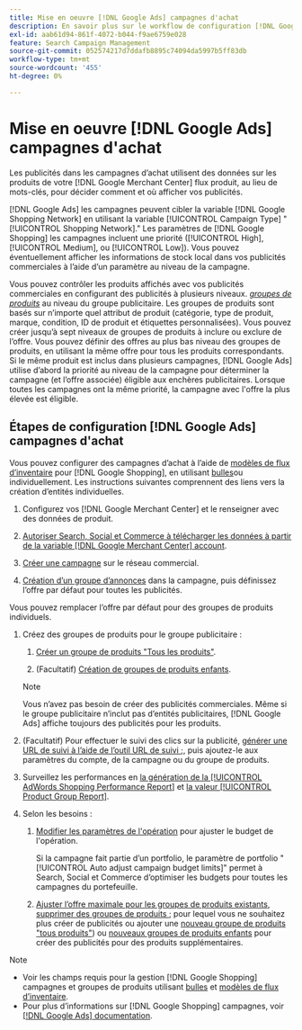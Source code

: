 ```yaml
---
title: Mise en oeuvre [!DNL Google Ads] campagnes d'achat
description: En savoir plus sur le workflow de configuration [!DNL Google Ads] campagnes d’achat.
exl-id: aab61d94-861f-4072-b044-f9ae6759e028
feature: Search Campaign Management
source-git-commit: 052574217d7ddafb8895c74094da5997b5ff83db
workflow-type: tm+mt
source-wordcount: '455'
ht-degree: 0%

---
```


# Mise en oeuvre [!DNL Google Ads] campagnes d&#39;achat

Les publicités dans les campagnes d’achat utilisent des données sur les produits de votre [!DNL Google Merchant Center] flux produit, au lieu de mots-clés, pour décider comment et où afficher vos publicités.

[!DNL Google Ads] les campagnes peuvent cibler la variable [!DNL Google Shopping Network] en utilisant la variable [!UICONTROL Campaign Type] &quot;[!UICONTROL Shopping Network].&quot; Les paramètres de [!DNL Google Shopping] les campagnes incluent une priorité ([!UICONTROL High], [!UICONTROL Medium], ou [!UICONTROL Low]). Vous pouvez éventuellement afficher les informations de stock local dans vos publicités commerciales à l’aide d’un paramètre au niveau de la campagne.

Vous pouvez contrôler les produits affichés avec vos publicités commerciales en configurant des publicités à plusieurs niveaux. *[groupes de produits](/help/search-social-commerce/campaign-management/campaigns/product-group-about.md)* au niveau du groupe publicitaire. Les groupes de produits sont basés sur n’importe quel attribut de produit (catégorie, type de produit, marque, condition, ID de produit et étiquettes personnalisées). Vous pouvez créer jusqu’à sept niveaux de groupes de produits à inclure ou exclure de l’offre. Vous pouvez définir des offres au plus bas niveau des groupes de produits, en utilisant la même offre pour tous les produits correspondants. Si le même produit est inclus dans plusieurs campagnes, [!DNL Google Ads] utilise d’abord la priorité au niveau de la campagne pour déterminer la campagne (et l’offre associée) éligible aux enchères publicitaires. Lorsque toutes les campagnes ont la même priorité, la campagne avec l&#39;offre la plus élevée est éligible.

## Étapes de configuration [!DNL Google Ads] campagnes d&#39;achat

Vous pouvez configurer des campagnes d’achat à l’aide de [modèles de flux d’inventaire](/help/search-social-commerce/campaign-management/inventory-feeds/inventory-feeds-about.md) pour [!DNL Google Shopping], en utilisant [bulles](/help/search-social-commerce/campaign-management/bulksheets/bulksheet-about.md)ou individuellement. Les instructions suivantes comprennent des liens vers la création d’entités individuelles.

1. Configurez vos [!DNL Google Merchant Center] et le renseigner avec des données de produit.

1. [Autoriser Search, Social et Commerce à télécharger les données à partir de la variable [!DNL Google Merchant Center] account](/help/search-social-commerce/campaign-management/accounts/merchant-account-manage.md).

1. [Créer une campagne](/help/search-social-commerce/campaign-management/campaigns/campaign-manage.md) sur le réseau commercial.

1. [Création d’un groupe d’annonces](/help/search-social-commerce/campaign-management/campaigns/ad-group-manage.md) dans la campagne, puis définissez l’offre par défaut pour toutes les publicités.

Vous pouvez remplacer l’offre par défaut pour des groupes de produits individuels.

1. Créez des groupes de produits pour le groupe publicitaire :

   1. [Créer un groupe de produits &quot;Tous les produits&quot;](/help/search-social-commerce/campaign-management/campaigns/product-group-manage.md).

   1. (Facultatif) [Création de groupes de produits enfants](/help/search-social-commerce/campaign-management/campaigns/product-group-manage.md).

   >[!NOTE]
   >Vous n’avez pas besoin de créer des publicités commerciales. Même si le groupe publicitaire n’inclut pas d’entités publicitaires, [!DNL Google Ads] affiche toujours des publicités pour les produits.

1. (Facultatif) Pour effectuer le suivi des clics sur la publicité, [générer une URL de suivi à l’aide de l’outil URL de suivi ;](/help/search-social-commerce/tools/click-tracking-url-generate.md), puis ajoutez-le aux paramètres du compte, de la campagne ou du groupe de produits.

1. Surveillez les performances en [la génération de la [!UICONTROL AdWords Shopping Performance Report]](/help/search-social-commerce/reports/management/specialty/specialty-report-generate.md) et [la valeur [!UICONTROL Product Group Report]](/help/search-social-commerce/reports/management/basic-advanced/basic-advanced-report-generate.md).

1. Selon les besoins :

   1. [Modifier les paramètres de l&#39;opération](/help/search-social-commerce/campaign-management/campaigns/campaign-manage.md) pour ajuster le budget de l&#39;opération.

      Si la campagne fait partie d’un portfolio, le paramètre de portfolio &quot;[!UICONTROL Auto adjust campaign budget limits]&quot; permet à Search, Social et Commerce d’optimiser les budgets pour toutes les campagnes du portefeuille.

   1. [Ajuster l’offre maximale pour les groupes de produits existants](/help/search-social-commerce/campaign-management/campaigns/product-group-manage.md), [supprimer des groupes de produits ;](/help/search-social-commerce/campaign-management/campaigns/product-group-manage.md) pour lequel vous ne souhaitez plus créer de publicités ou ajouter une [nouveau groupe de produits &quot;tous produits&quot;](/help/search-social-commerce/campaign-management/campaigns/product-group-manage.md)) ou [nouveaux groupes de produits enfants](/help/search-social-commerce/campaign-management/campaigns/product-group-manage.md) pour créer des publicités pour des produits supplémentaires.

>[!NOTE]
>
>* Voir les champs requis pour la gestion [!DNL Google Shopping] campagnes et groupes de produits utilisant [bulles](/help/search-social-commerce/campaign-management/bulksheets/bulksheet-data-formats/bulksheet-data-google.md) et [modèles de flux d’inventaire](/help/search-social-commerce/campaign-management/inventory-feeds/ad-templates/template-google-shopping.md).
>* Pour plus d’informations sur [!DNL Google Shopping] campagnes, voir [[!DNL Google Ads] documentation](https://support.google.com/google-ads/answer/2454022).
